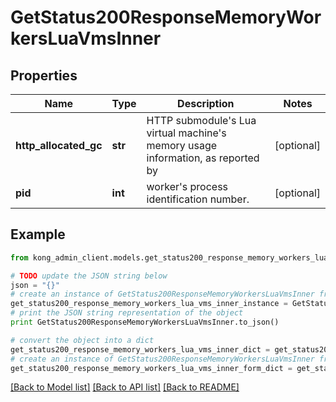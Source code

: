 # GetStatus200ResponseMemoryWorkersLuaVmsInner


## Properties

Name | Type | Description | Notes
------------ | ------------- | ------------- | -------------
**http_allocated_gc** | **str** | HTTP submodule&#39;s Lua virtual machine&#39;s memory usage information, as reported by  | [optional] 
**pid** | **int** | worker&#39;s process identification number. | [optional] 

## Example

```python
from kong_admin_client.models.get_status200_response_memory_workers_lua_vms_inner import GetStatus200ResponseMemoryWorkersLuaVmsInner

# TODO update the JSON string below
json = "{}"
# create an instance of GetStatus200ResponseMemoryWorkersLuaVmsInner from a JSON string
get_status200_response_memory_workers_lua_vms_inner_instance = GetStatus200ResponseMemoryWorkersLuaVmsInner.from_json(json)
# print the JSON string representation of the object
print GetStatus200ResponseMemoryWorkersLuaVmsInner.to_json()

# convert the object into a dict
get_status200_response_memory_workers_lua_vms_inner_dict = get_status200_response_memory_workers_lua_vms_inner_instance.to_dict()
# create an instance of GetStatus200ResponseMemoryWorkersLuaVmsInner from a dict
get_status200_response_memory_workers_lua_vms_inner_form_dict = get_status200_response_memory_workers_lua_vms_inner.from_dict(get_status200_response_memory_workers_lua_vms_inner_dict)
```
[[Back to Model list]](../README.md#documentation-for-models) [[Back to API list]](../README.md#documentation-for-api-endpoints) [[Back to README]](../README.md)


